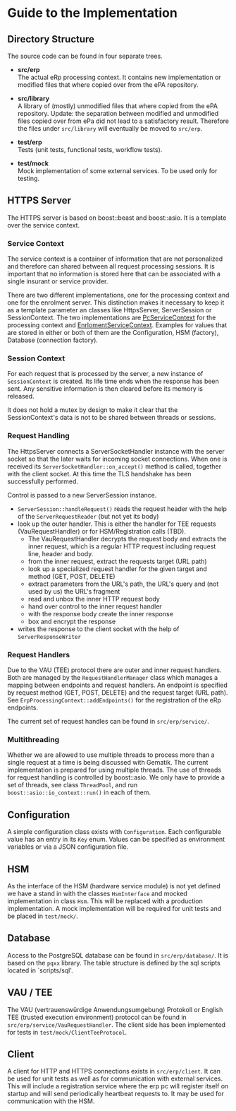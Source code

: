 # Guide to the Implementation

## Directory Structure
The source code can be found in four separate trees.
- **src/erp**
  <br>
  The actual eRp processing context. It contains new implementation or modified files that where copied over from the 
ePA repository.

- **src/library**
  <br>
  A library of (mostly) unmodified files that where copied from the ePA repository.
  Update: the separation between modified and unmodified files copied over from ePa did not lead to a satisfactory result.
  Therefore the files under `src/library` will eventually be moved to `src/erp`.

- **test/erp**
  <br>
  Tests (unit tests, functional tests, workflow tests).

- **test/mock**
  <br>
  Mock implementation of some external services. To be used only for testing.

## HTTPS Server
The HTTPS server is based on boost::beast and boost::asio.
It is a template over the service context.

### Service Context 
The service context is a container of information that are not personalized and therefore can shared between
all request processing sessions. It is important that no information is stored here that can be associated with a single insurant or service provider.

There are two different implementations, one for the processing context and one for the enrolment server. This distinction
makes it necessary to keep it as a template parameter an classes like HttpsServer, ServerSession or SessionContext.
The two implementations are [PcServiceContext](src/erp/pc/PcServiceContext.hxx) for the processing context and
[EnrlomentServiceContext](src/erp/enrolment/EnrolmentServiceContext.hxx). Examples for values that are stored in either
or both of them are the Configuration, HSM (factory), Database (connection factory).
 

### Session Context
For each request that is processed by the server, a new instance of `SessionContext` is created. Its life time ends
when the response has been sent. Any sensitive information is then cleared before its memory is released.

It does not hold a mutex by design to make it clear that the SessionContext's data is not to be shared between threads or sessions.

### Request Handling
The HttpsServer connects a ServerSocketHandler instance with the server socket so that the later waits for incoming 
socket connections. When one is received its `ServerSocketHandler::on_accept()` method is called, together with the
client socket. At this time the TLS handshake has been successfully performed.

Control is passed to a new ServerSession instance. 
- `ServerSession::handleRequest()` reads the request header with the help of the `ServerRequestReader` (but not yet its body)
- look up the outer handler. This is either the handler for TEE requests (VauRequestHandler) or for HSM/Registration calls (TBD).
  - The VauRequestHandler decrypts the request body and extracts the inner request, which is a regular HTTP request including request line, header and body. 
  - from the inner request, extract the requests target (URL path)
  - look up a specialized request handler for the given target and method (GET, POST, DELETE)
  - extract parameters from the URL's path, the URL's query and (not used by us) the URL's fragment 
  - read and unbox the inner HTTP request body
  - hand over control to the inner request handler
  - with the response body create the inner response  
  - box and encrypt the response
- writes the response to the client socket with the help of `ServerResponseWriter`

### Request Handlers

Due to the VAU (TEE) protocol there are outer and inner request handlers. Both are 
managed by the `RequestHandlerManager` class which manages a mapping between endpoints and request handlers.
An endpoint is specified by request method (GET, POST, DELETE) and the request target (URL path). 
See `ErpProcessingContext::addEndpoints()` for the registration of the eRp endpoints.
 
The current set of request handles can be found in `src/erp/service/`.


### Multithreading

Whether we are allowed to use multiple threads to process more than a single request at a time is being discussed with
Gematik. The current implementation is prepared for using multiple threads. The use of threads for request handling is
controlled by boost::asio. We only have to provide a set of threads, see class `ThreadPool`, and run 
`boost::asio::io_context::run()` in each of them.


## Configuration

A simple configuration class exists with `Configuration`. Each configurable value has an entry in its `Key` enum. Values can be
specified as environment variables or via a JSON configuration file.

## HSM

As the interface of the HSM (hardware service module) is not yet defined we have a stand in with the classes `HsmInterface`
and mocked implementation in class `Hsm`. This will be replaced with a production implementation. A mock implementation will
be required for unit tests and be placed in `test/mock/`.

## Database

Access to the PostgreSQL database can be found in `src/erp/database/`. It is based on the `pqxx` library. The table structure
is defined by the sql scripts located in `scripts/sql'.

## VAU / TEE

The VAU (vertrauenswürdige Anwendungsumgebung) Protokoll or English TEE (trusted execution environment) protocol can be found
in `src/erp/service/VauRequestHandler`. The client side has been implemented for tests in `test/mock/ClientTeeProtocol`.

## Client

A client for HTTP and HTTPS connections exists in `src/erp/client`. It can be used for unit tests as well as for communication
with external services. This will include a registration service where the erp pc will register itself on startup and will send
periodically heartbeat requests to. It may be used for communication with the HSM.
 